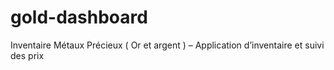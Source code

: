 # gold-dashboard
Inventaire Métaux Précieux ( Or et argent ) – Application d’inventaire et suivi des prix
